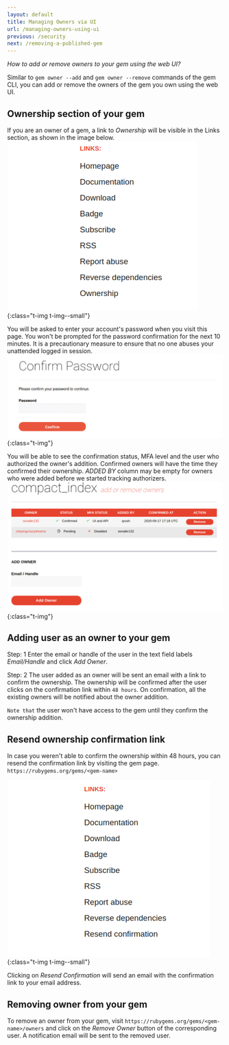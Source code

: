 ```yaml
---
layout: default
title: Managing Owners via UI
url: /managing-owners-using-ui
previous: /security
next: /removing-a-published-gem
---
```


<em class="t-gray">How to add or remove owners to your gem using the web UI?</em>

Similar to `gem owner --add` and `gem owner --remove` commands of the gem CLI,
you can add or remove the owners of the gem you own using the web UI.

Ownership section of your gem
-----------------------------

If you are an owner of a gem,
a link to *Ownership* will be visible in the Links section, as shown in the image below.
![Rubygem page](/images/managing-owners-using-ui/rubygem-page.png){:class="t-img t-img--small"}

You will be asked to enter your account's password when you visit this page. You won't be prompted for the password confirmation for the next 10 minutes. It is a precautionary measure to ensure that no one abuses your unattended logged in session.
![Confirm Password](/images/managing-owners-using-ui/confirm-password.png){:class="t-img"}

You will be able to see the confirmation status, MFA level and the user who authorized the owner's addition. Confirmed owners will have the time they confirmed their ownership. *ADDED BY* column may be empty for owners who were added before we started tracking authorizers.
![Owners Index](/images/managing-owners-using-ui/owners-index.png){:class="t-img"}

Adding user as an owner to your gem
--------------------------------
Step: 1
Enter the email or handle of the user in the text field labels *Email/Handle* and click *Add Owner*.

Step: 2
The user added as an owner will be sent an email with a link to confirm the ownership.
The ownership will be confirmed after the user clicks on the confirmation link within `48 hours`.
On confirmation, all the existing owners will be notified about the owner addition.

`Note that` the user won't have access to the gem until they confirm the ownership addition.

Resend ownership confirmation link
----------------------------------
In case you weren't able to confirm the ownership within 48 hours,
you can resend the confirmation link by visiting the gem page.
`https://rubygems.org/gems/<gem-name>`

![Resend confirmation](/images/managing-owners-using-ui/rubygem-resend-confirmation.png){:class="t-img t-img--small"}

Clicking on *Resend Confirmation* will send an email with the confirmation link
to your email address.

Removing owner from your gem
----------------------------
To remove an owner from your gem, visit `https://rubygems.org/gems/<gem-name>/owners`
and click on the *Remove Owner* button of the corresponding user.
A notification email will be sent to the removed user.
